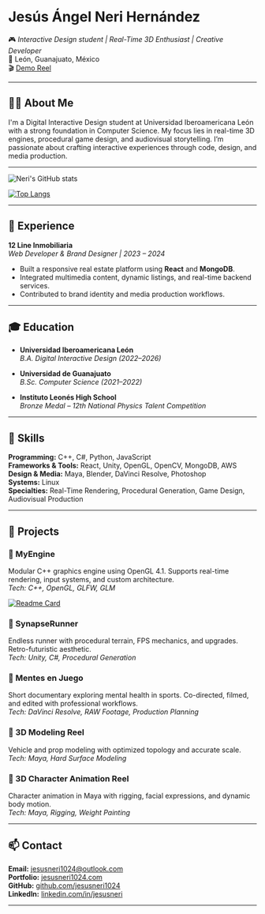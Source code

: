 # Jesús Ángel Neri Hernández

🎮 *Interactive Design student | Real-Time 3D Enthusiast | Creative Developer*  
📍 León, Guanajuato, México  
🎬 [Demo Reel](https://youtu.be/dz8dqTZLVFE)

---

## 👨‍💻 About Me

I'm a Digital Interactive Design student at Universidad Iberoamericana León with a strong foundation in Computer Science. My focus lies in real-time 3D engines, procedural game design, and audiovisual storytelling. I’m passionate about crafting interactive experiences through code, design, and media production.

---

![Neri's GitHub stats](https://github-readme-stats.vercel.app/api?username=jesusneri1024&show_icons=true&theme=radical)

[![Top Langs](https://github-readme-stats.vercel.app/api/top-langs/?username=jesusneri1024)](https://github.com/anuraghazra/github-readme-stats)

---

## 💼 Experience

**12 Line Inmobiliaria**  
*Web Developer & Brand Designer | 2023 – 2024*  
- Built a responsive real estate platform using **React** and **MongoDB**.  
- Integrated multimedia content, dynamic listings, and real-time backend services.  
- Contributed to brand identity and media production workflows.

---

## 🎓 Education

- **Universidad Iberoamericana León**  
  *B.A. Digital Interactive Design (2022–2026)*

- **Universidad de Guanajuato**  
  *B.Sc. Computer Science (2021–2022)*

- **Instituto Leonés High School**  
  *Bronze Medal – 12th National Physics Talent Competition*

---

## 🧠 Skills

**Programming:** C++, C#, Python, JavaScript  
**Frameworks & Tools:** React, Unity, OpenGL, OpenCV, MongoDB, AWS  
**Design & Media:** Maya, Blender, DaVinci Resolve, Photoshop  
**Systems:** Linux  
**Specialties:** Real-Time Rendering, Procedural Generation, Game Design, Audiovisual Production

---

## 🧪 Projects

### 🔧 MyEngine  
Modular C++ graphics engine using OpenGL 4.1. Supports real-time rendering, input systems, and custom architecture.  
*Tech: C++, OpenGL, GLFW, GLM*

[![Readme Card](https://github-readme-stats.vercel.app/api/pin/?username=jesusneri1024&repo=myengine)](https://github.com/jesusneri1024/myengine)

### 🚀 SynapseRunner  
Endless runner with procedural terrain, FPS mechanics, and upgrades. Retro-futuristic aesthetic.  
*Tech: Unity, C#, Procedural Generation*

### 🎥 Mentes en Juego  
Short documentary exploring mental health in sports. Co-directed, filmed, and edited with professional workflows.  
*Tech: DaVinci Resolve, RAW Footage, Production Planning*

### 🚗 3D Modeling Reel  
Vehicle and prop modeling with optimized topology and accurate scale.  
*Tech: Maya, Hard Surface Modeling*

### 🕺 3D Character Animation Reel  
Character animation in Maya with rigging, facial expressions, and dynamic body motion.  
*Tech: Maya, Rigging, Weight Painting*

---


## 📫 Contact

**Email:** [jesusneri1024@outlook.com](mailto:jesusneri1024@outlook.com)  
**Portfolio:** [jesusneri1024.com](https://jesusneri1024.com)  
**GitHub:** [github.com/jesusneri1024](https://github.com/jesusneri1024)  
**LinkedIn:** [linkedin.com/in/jesusneri](https://linkedin.com/in/jesusneri1024)

---

